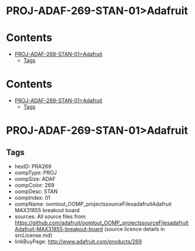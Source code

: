 
PROJ-ADAF-269-STAN-01>Adafruit
==============================

Contents
========

* [PROJ-ADAF-269-STAN-01>Adafruit](#proj-adaf-269-stan-01adafruit)
	* [Tags](#tags)

Contents
========

* [PROJ-ADAF-269-STAN-01>Adafruit](#proj-adaf-269-stan-01adafruit)
	* [Tags](#tags)

# PROJ-ADAF-269-STAN-01>Adafruit

## Tags

- hexID: PRA269
- oompType: PROJ
- oompSize: ADAF
- oompColor: 269
- oompDesc: STAN
- oompIndex: 01
- oompName: oomlout_OOMP_projectssourceFilesadafruitAdafruit MAX31855 breakout board
- sources: All source files from https://github.com/adafruit/oomlout_OOMP_projectssourceFilesadafruitAdafruit-MAX31855-breakout-board (source licence details in srcLicense.md)
- linkBuyPage: http://www.adafruit.com/products/269
